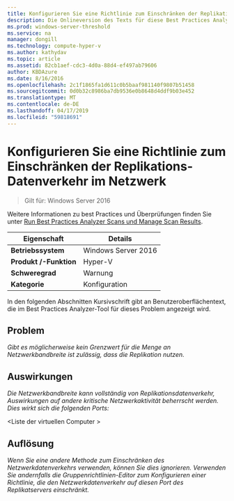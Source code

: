 ```yaml
---
title: Konfigurieren Sie eine Richtlinie zum Einschränken der Replikations-Datenverkehr im Netzwerk
description: Die Onlineversion des Texts für diese Best Practices Analyzer-Regel.
ms.prod: windows-server-threshold
ms.service: na
manager: dongill
ms.technology: compute-hyper-v
ms.author: kathydav
ms.topic: article
ms.assetid: 82cb1aef-cdc3-4d0a-88d4-ef497ab79606
author: KBDAzure
ms.date: 8/16/2016
ms.openlocfilehash: 2c1f1865fa1d611c0b5baaf981140f9807b51458
ms.sourcegitcommit: 0d0b32c8986ba7db9536e0b8648d4ddf9b03e452
ms.translationtype: MT
ms.contentlocale: de-DE
ms.lasthandoff: 04/17/2019
ms.locfileid: "59818691"
---
```

# <a name="configure-a-policy-to-throttle-the-replication-traffic-on-the-network"></a>Konfigurieren Sie eine Richtlinie zum Einschränken der Replikations-Datenverkehr im Netzwerk

>Gilt für: Windows Server 2016

Weitere Informationen zu best Practices und Überprüfungen finden Sie unter [Run Best Practices Analyzer Scans und Manage Scan Results](https://go.microsoft.com/fwlink/p/?LinkID=223177).  
  
|Eigenschaft|Details|  
|-|-|  
|**Betriebssystem**|Windows Server 2016|  
|**Produkt /-Funktion**|Hyper-V|  
|**Schweregrad**|Warnung|  
|**Kategorie**|Konfiguration|  
  
In den folgenden Abschnitten Kursivschrift gibt an Benutzeroberflächentext, die im Best Practices Analyzer-Tool für dieses Problem angezeigt wird.  
  
## <a name="issue"></a>Problem  
*Gibt es möglicherweise kein Grenzwert für die Menge an Netzwerkbandbreite ist zulässig, dass die Replikation nutzen.*  
  
## <a name="impact"></a>Auswirkungen  
*Die Netzwerkbandbreite kann vollständig von Replikationsdatenverkehr, Auswirkungen auf andere kritische Netzwerkaktivität beherrscht werden. Dies wirkt sich die folgenden Ports:*  
  
\<Liste der virtuellen Computer >  
  
## <a name="resolution"></a>Auflösung  
*Wenn Sie eine andere Methode zum Einschränken des Netzwerkdatenverkehrs verwenden, können Sie dies ignorieren. Verwenden Sie andernfalls die Gruppenrichtlinien-Editor zum Konfigurieren einer Richtlinie, die den Netzwerkdatenverkehr auf diesen Port des Replikatservers einschränkt.*  
  
  


